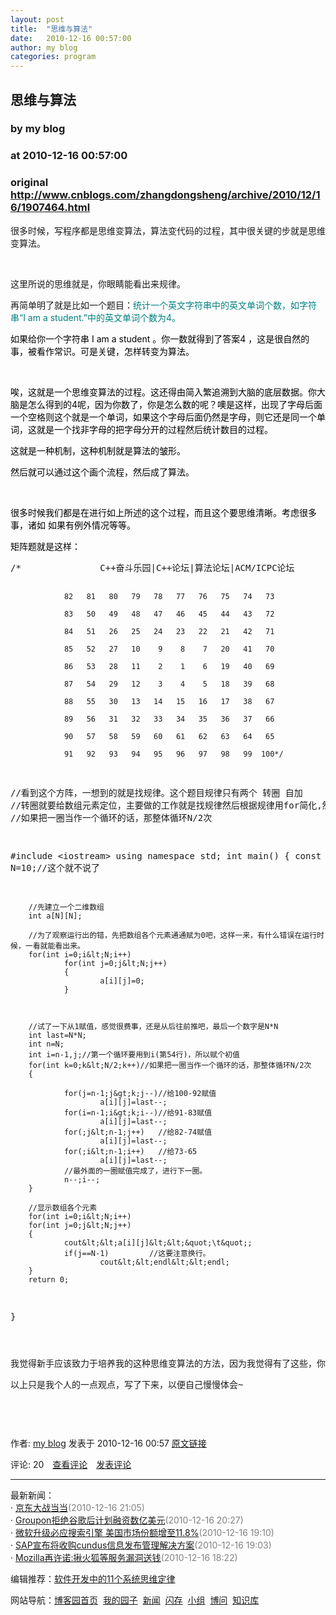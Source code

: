 ```yaml
---
layout: post
title:  "思维与算法"
date:   2010-12-16 00:57:00
author: my blog
categories: program
---
```


## 思维与算法
### by my blog
### at 2010-12-16 00:57:00
### original <http://www.cnblogs.com/zhangdongsheng/archive/2010/12/16/1907464.html>

<p><p>很多时候，写程序都是思维变算法，算法变代码的过程，其中很关键的步就是思维变算法。</p>
<p> </p>
<p>这里所说的思维就是，你眼睛能看出来规律。</p>
<p>再简单明了就是比如一个题目：<span style="color:#008080">统计一个英文字符串中的英文单词个数，﻿如字符串“I am a student.”中的英文单词个数为4。</span></p>
<p><span style="color:#000000">如果给你一个字符串 I am a student 。你一数就得到了答案4 ，这是很自然的事，被看作常识。可是关键，怎样转变为算法。</span></p>
<p><span style="color:#000000"> </span></p>
<p><span style="color:#000000">唉，这就是一个思维变算法的过程。这还得由简入繁追溯到大脑的底层数据。你大脑是怎么得到的4呢，因为你数了，你是怎么数的呢？噢是这样，出现了字母后面一个空格则这个就是一个单词，如果这个字母后面仍然是字母，则它还是同一个单词，这就是一个找非字母的把字母分开的过程然后统计数目的过程。</span></p>
<p><span style="color:#000000">这就是一种机制，这种机制就是算法的皱形。</span></p>
<p><span style="color:#000000">然后就可以通过这个画个流程，然后成了算法。</span></p>
<p><span style="color:#000000"> </span></p>
<p><span style="color:#000000">很多时候我们都是在进行如上所述的这个过程，而且这个要思维清晰。考虑很多事，诸如 如果有例外情况等等。</span></p>
<p><span style="color:#000000">矩阵题就是这样：</span></p>
<p><span style="color:#000000">
<div>
<pre>/*               C++奋斗乐园|C++论坛|算法论坛|ACM/ICPC论坛

                82   81   80   79   78   77   76   75   74   73

                83   50   49   48   47   46   45   44   43   72

                84   51   26   25   24   23   22   21   42   71

                85   52   27   10    9    8    7   20   41   70

                86   53   28   11    2    1    6   19   40   69

                87   54   29   12    3    4    5   18   39   68

                88   55   30   13   14   15   16   17   38   67

                89   56   31   32   33   34   35   36   37   66

                90   57   58   59   60   61   62   63   64   65

                91   92   93   94   95   96   97   98   99  100*/


//看到这个方阵，一想到的就是找规律。这个题目规律只有两个 转圈 自加
//转圈就要给数组元素定位，主要做的工作就是找规律然后根据规律用for简化,然后再赋值。
//如果把一圈当作一个循环的话，那整体循环N/2次

#include &lt;iostream&gt;
using namespace std;
int main()
{
        const int N=10;//这个就不说了
        
        //先建立一个二维数组
        int a[N][N];
        
        //为了观察运行出的错，先把数组各个元素通通赋为0吧，这样一来，有什么错误在运行时候，一看就能看出来。
        for(int i=0;i&lt;N;i++)
                for(int j=0;j&lt;N;j++)
                {
                        a[i][j]=0;
                }
        
        
        
        //试了一下从1赋值，感觉很费事，还是从后往前推吧，最后一个数字是N*N
        int last=N*N;
        int n=N;    
        int i=n-1,j;//第一个循环要用到i(第54行)，所以赋个初值
        for(int k=0;k&lt;N/2;k++)//如果把一圈当作一个循环的话，那整体循环N/2次
        {
                
                for(j=n-1;j&gt;k;j--)//给100-92赋值
                        a[i][j]=last--;
                for(i=n-1;i&gt;k;i--)//给91-83赋值
                        a[i][j]=last--;
                for(;j&lt;n-1;j++)   //给82-74赋值
                        a[i][j]=last--;
                for(;i&lt;n-1;i++)   //给73-65
                        a[i][j]=last--;
                //最外面的一圈赋值完成了，进行下一圈。
                n--;i--;
        }
        
        //显示数组各个元素
        for(int i=0;i&lt;N;i++)
        for(int j=0;j&lt;N;j++)
        {
                cout&lt;&lt;a[i][j]&lt;&lt;&quot;\t&quot;;
                if(j==N-1)         //这要注意换行。
                        cout&lt;&lt;endl&lt;&lt;endl;
        }
        return 0;
}
</pre>
<pre></pre>
<pre></pre>
<pre>我觉得新手应该致力于培养我的这种思维变算法的方法，因为我觉得有了这些，你才能去优化，才能谈去简化代码，才能去看效率等等。这就需要发掘一些细节问题，把人的思维意识放到最底层，就像I am a student.”中的英文单词个数为4这个我们大脑是怎样得到的一样。</pre>
<pre>以上只是我个人的一点观点，写了下来，以便自己慢慢体会~</pre>
<pre></pre>
</div>
</span></p>
<p><span style="color:#000000"> </span></p><img src="http://www.cnblogs.com/zhangdongsheng/aggbug/1907464.html?type=1" width="1" height="1" alt=""><p>作者: <a href="http://www.cnblogs.com/zhangdongsheng/">my blog</a> 发表于 2010-12-16 00:57 <a href="http://www.cnblogs.com/zhangdongsheng/archive/2010/12/16/1907464.html">原文链接</a></p><p>评论: 20　<a href="http://www.cnblogs.com/zhangdongsheng/archive/2010/12/16/1907464.html#pagedcomment">查看评论</a>　<a href="http://www.cnblogs.com/zhangdongsheng/archive/2010/12/16/1907464.html#commentform">发表评论</a></p><hr><p>最新新闻：<br>· <a href="http://news.cnblogs.com/n/84850/">京东大战当当</a><span style="color:gray">(2010-12-16 21:05)</span><br>· <a href="http://news.cnblogs.com/n/84849/">Groupon拒绝谷歌后计划融资数亿美元</a><span style="color:gray">(2010-12-16 20:27)</span><br>· <a href="http://news.cnblogs.com/n/84848/">微软升级必应搜索引擎 美国市场份额增至11.8%</a><span style="color:gray">(2010-12-16 19:10)</span><br>· <a href="http://news.cnblogs.com/n/84847/">SAP宣布将收购cundus信息发布管理解决方案</a><span style="color:gray">(2010-12-16 19:03)</span><br>· <a href="http://news.cnblogs.com/n/84846/">Mozilla再许诺:揪火狐等服务漏洞送钱</a><span style="color:gray">(2010-12-16 18:22)</span><br></p><p>编辑推荐：<a href="http://news.cnblogs.com/n/84788/">软件开发中的11个系统思维定律</a><br></p><p>网站导航：<a href="http://www.cnblogs.com">博客园首页</a>  <a href="http://home.cnblogs.com/">我的园子</a>  <a href="http://news.cnblogs.com">新闻</a>  <a href="http://home.cnblogs.com/ing/">闪存</a>  <a href="http://home.cnblogs.com/group/">小组</a>  <a href="http://space.cnblogs.com/q/">博问</a>  <a href="http://kb.cnblogs.com">知识库</a></p></p>